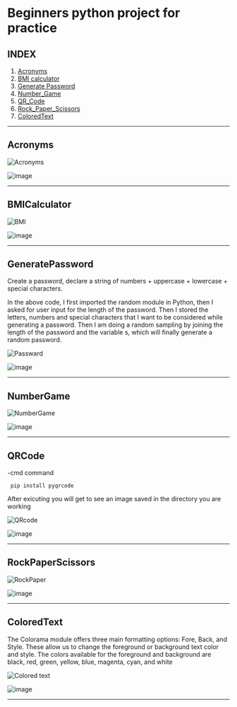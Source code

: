 # Beginners python project for practice

## INDEX

1. [Acronyms](#Acronyms)
2. [BMI calculator](#BMICalculator)
3. [Generate Password](#GeneratePassword)
4. [Number_Game](#NumberGame)
5. [QR_Code](#QRCode)
6. [Rock_Paper_Scissors](#RockPaperScissors)
7. [ColoredText](#ColoredText)




---

## Acronyms

![Acronyms](https://user-images.githubusercontent.com/88243315/132951062-04250f6a-4841-4cb0-9b56-d746d67d7252.png)


![image](https://user-images.githubusercontent.com/88243315/132951009-16ccedc9-b8cc-41d2-8c97-d86063bc41b3.png)

<hr>

 ## BMICalculator
 
 ![BMI](https://user-images.githubusercontent.com/88243315/132950403-85ee61a2-b0a5-4809-8cf2-8b8f88a7c359.png)


![image](https://user-images.githubusercontent.com/88243315/132950451-6193bf32-cda5-4dab-8aa3-c376db57edf1.png)

***

## GeneratePassword 

Create a password, declare a string of numbers + uppercase + lowercase + special characters.

In the above code, I first imported the random module in Python, then I asked for user input for the length of the password. Then I stored the letters, numbers and special characters that I want to be considered while generating a password. Then I am doing a random sampling by joining the length of the password and the variable s, which will finally generate a random password.

![Passward](https://user-images.githubusercontent.com/88243315/132949094-19603fbb-52a7-470e-8d0e-e0e3742eef09.png)

![image](https://user-images.githubusercontent.com/88243315/132949112-cbe016ee-8701-451d-9b7c-e92e11115a35.png)


***

## NumberGame

![NumberGame](https://user-images.githubusercontent.com/88243315/132951243-3f50fefe-d9a4-439c-b262-8953f547a401.png)


![image](https://user-images.githubusercontent.com/88243315/132951239-965ecc90-be5e-4bfe-b583-268049195eff.png)


***

## QRCode

-cmd command

```
 pip install pyqrcode  
```
After exicuting you will get to see an image saved in the directory you are working  

![QRcode](https://user-images.githubusercontent.com/88243315/132949171-c256f6bb-ec8e-4101-bd9a-3461925d9641.png)

![image](https://user-images.githubusercontent.com/88243315/132949197-aeee9979-4e64-4c86-b178-0bf49783541d.png)

***

## RockPaperScissors 

![RockPaper](https://user-images.githubusercontent.com/88243315/132951373-b4c6308d-f7f6-42a3-b5d9-3bf45d960468.png)

![image](https://user-images.githubusercontent.com/88243315/132951395-51c575d7-4ad0-471b-99ac-88740764286f.png)

  
***

## ColoredText

The Colorama module offers three main formatting options: Fore, Back, and Style. These allow us to change the foreground or background text color and style. The colors available for the foreground and background are black, red, green, yellow, blue, magenta, cyan, and white

![Colored text](https://user-images.githubusercontent.com/88243315/132997001-d1566e9e-6ea7-4d2f-a49a-4b41195b131f.png)

![image](https://user-images.githubusercontent.com/88243315/132997027-8f7eb762-cbb9-4061-9a0a-6dcc7d69431f.png)

***
